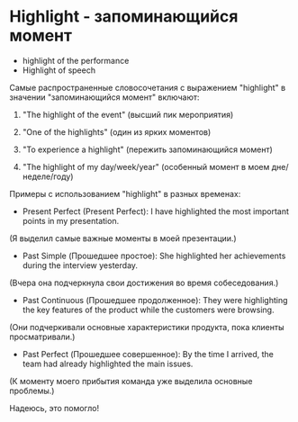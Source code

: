 # Highlight - запоминающийся момент




- highlight of the performance
- Highlight of speech

Самые распространенные словосочетания с выражением "highlight" в значении "запоминающийся момент" включают:

1. "The highlight of the event" (высший пик мероприятия)

1. "One of the highlights" (один из ярких моментов)

1. "To experience a highlight" (пережить запоминающийся момент)

1. "The highlight of my day/week/year" (особенный момент в моем дне/неделе/году)

Примеры с использованием "highlight" в разных временах:

- Present Perfect (Present Perfect): I have highlighted the most important points in my presentation.

(Я выделил самые важные моменты в моей презентации.)

- Past Simple (Прошедшее простое): She highlighted her achievements during the interview yesterday.

(Вчера она подчеркнула свои достижения во время собеседования.)

- Past Continuous (Прошедшее продолженное): They were highlighting the key features of the product while the customers were browsing.

(Они подчеркивали основные характеристики продукта, пока клиенты просматривали.)

- Past Perfect (Прошедшее совершенное): By the time I arrived, the team had already highlighted the main issues.

(К моменту моего прибытия команда уже выделила основные проблемы.)

Надеюсь, это помогло!